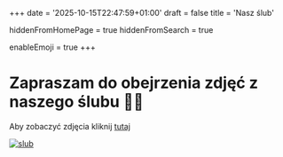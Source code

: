 +++
date = '2025-10-15T22:47:59+01:00'
draft = false
title = 'Nasz ślub'

hiddenFromHomePage = true
hiddenFromSearch = true

enableEmoji = true
+++

# Zapraszam do obejrzenia zdjęć z naszego ślubu 💍💍

Aby zobaczyć zdjęcia kliknij [tutaj](https://photos.google.com/share/AF1QipOSP8abW1VNMXnAFb28cjgDVq3SiKl0xqOeesbtVtSFy4GZPKf1LvCNdOWqBp3kjQ?key=dFVYSkF1Q2RsMldXbXU0SVBObnVtVGE2SjREaXZB)

[![slub](/naszslub/slub.jpg)](https://photos.google.com/share/AF1QipOSP8abW1VNMXnAFb28cjgDVq3SiKl0xqOeesbtVtSFy4GZPKf1LvCNdOWqBp3kjQ?key=dFVYSkF1Q2RsMldXbXU0SVBObnVtVGE2SjREaXZB)

